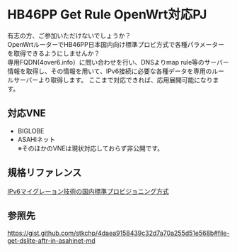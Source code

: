 # HB46PP Get Rule OpenWrt対応PJ

有志の方、ご参加いただけないでしょうか？  
OpenWrtルーターでHB46PP日本国内向け標準プロビ方式で各種パラメーターを取得できるようにしませんか？  
専用FQDN(4over6.info）に問い合わせを行い、DNSよりmap rule等のサーバー情報を取得し、その情報を用いて、IPv6接続に必要な各種データを専用のルールサーバーより取得します。
ここまで対応できれば、応用展開可能になります。

## 対応VNE
- BIGLOBE
- ASAHIネット  
※そのほかのVNEは現状対応しておらず非公開です。

## 規格リファレンス
[IPv6マイグレーョン技術の国内標準プロビジョニング方式](https://github.com/v6pc/v6mig-prov/blob/1.1/spec.md)

## 参照先
https://gist.github.com/stkchp/4daea9158439c32d7a70a255d51e568b#file-get-dslite-aftr-in-asahinet-md
